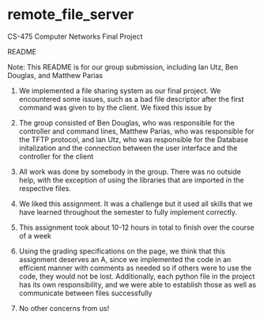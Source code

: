 # remote_file_server
CS-475 Computer Networks Final Project


README

Note: This README is for our group submission, including Ian Utz, Ben Douglas, and Matthew Parias

1. We implemented a file sharing system as our final project. We encountered some issues,
such as a bad file descriptor after the first command was given to by the client. We
fixed this issue by 

2. The group consisted of Ben Douglas, who was responsible for the controller and command lines,
Matthew Parias, who was responsible for the TFTP protocol, and Ian Utz, who was responsible for
the Database initalization and the connection between the user interface and the controller for the
client

3. All work was done by somebody in the group. There was no outside help, with the exception of
using the libraries that are imported in the respective files.

4. We liked this assignment. It was a challenge but it used all skills that we have
learned throughout the semester to fully implement correctly.

5. This assignment took about 10-12 hours in total to finish over the course of a week

6. Using the grading specifications on the page, we think that this assignment deserves an
A, since we implemented the code in an efficient manner with comments as needed so if
others were to use the code, they would not be lost. Additionally, each python file in
the project has its own responsibility, and we were able to establish those as well as
communicate between files successfully

7. No other concerns from us! 